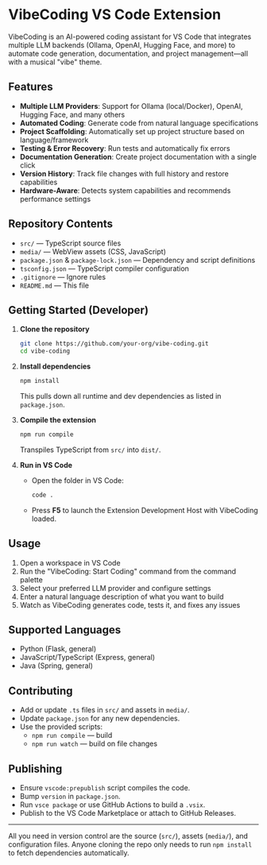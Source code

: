 # VibeCoding VS Code Extension

VibeCoding is an AI-powered coding assistant for VS Code that integrates multiple LLM backends (Ollama, OpenAI, Hugging Face, and more) to automate code generation, documentation, and project management—all with a musical "vibe" theme.

## Features

- **Multiple LLM Providers**: Support for Ollama (local/Docker), OpenAI, Hugging Face, and many others
- **Automated Coding**: Generate code from natural language specifications
- **Project Scaffolding**: Automatically set up project structure based on language/framework
- **Testing & Error Recovery**: Run tests and automatically fix errors
- **Documentation Generation**: Create project documentation with a single click
- **Version History**: Track file changes with full history and restore capabilities
- **Hardware-Aware**: Detects system capabilities and recommends performance settings

## Repository Contents

- `src/` — TypeScript source files
- `media/` — WebView assets (CSS, JavaScript)
- `package.json` & `package-lock.json` — Dependency and script definitions
- `tsconfig.json` — TypeScript compiler configuration
- `.gitignore` — Ignore rules
- `README.md` — This file

## Getting Started (Developer)

1. **Clone the repository**
   ```bash
   git clone https://github.com/your-org/vibe-coding.git
   cd vibe-coding
   ```

2. **Install dependencies**
   ```bash
   npm install
   ```
   This pulls down all runtime and dev dependencies as listed in `package.json`.

3. **Compile the extension**
   ```bash
   npm run compile
   ```
   Transpiles TypeScript from `src/` into `dist/`.

4. **Run in VS Code**
   - Open the folder in VS Code:
     ```bash
     code .
     ```
   - Press **F5** to launch the Extension Development Host with VibeCoding loaded.

## Usage

1. Open a workspace in VS Code
2. Run the "VibeCoding: Start Coding" command from the command palette
3. Select your preferred LLM provider and configure settings
4. Enter a natural language description of what you want to build
5. Watch as VibeCoding generates code, tests it, and fixes any issues

## Supported Languages

- Python (Flask, general)
- JavaScript/TypeScript (Express, general)
- Java (Spring, general)

## Contributing

- Add or update `.ts` files in `src/` and assets in `media/`.
- Update `package.json` for any new dependencies.
- Use the provided scripts:
  - `npm run compile` — build
  - `npm run watch` — build on file changes

## Publishing

- Ensure `vscode:prepublish` script compiles the code.
- Bump `version` in `package.json`.
- Run `vsce package` or use GitHub Actions to build a `.vsix`.
- Publish to the VS Code Marketplace or attach to GitHub Releases.

---

All you need in version control are the source (`src/`), assets (`media/`), and configuration files. Anyone cloning the repo only needs to run `npm install` to fetch dependencies automatically.
